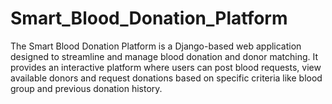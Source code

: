 # Smart_Blood_Donation_Platform
The Smart Blood Donation Platform is a Django-based web application designed to streamline and manage blood donation and donor matching. It provides an interactive platform where users can post blood requests, view available donors and request donations based on specific criteria like blood group and previous donation history.
